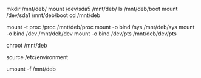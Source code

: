 mkdir /mnt/deb/
mount /dev/sda5 /mnt/deb/
ls /mnt/deb/boot
mount /dev/sda1 /mnt/deb/boot
cd /mnt/deb

mount -t proc /proc /mnt/deb/proc
mount -o bind /sys /mnt/deb/sys
mount -o bind /dev /mnt/deb/dev
mount -o bind /dev/pts /mnt/deb/dev/pts

chroot /mnt/deb

source /etc/environment

umount -f /mnt/deb
